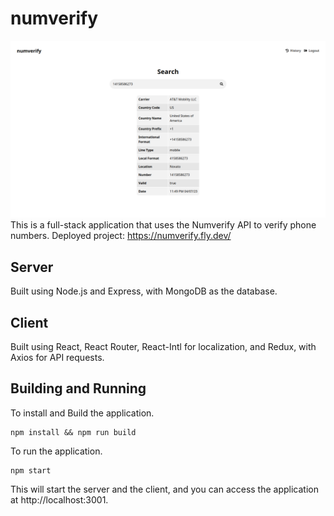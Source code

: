 # numverify

![preview](/preview.png)
This is a full-stack application that uses the Numverify API to verify phone numbers.
Deployed project: https://numverify.fly.dev/

## Server

Built using Node.js and Express, with MongoDB as the database.

## Client

Built using React, React Router, React-Intl for localization, and Redux, with Axios for API requests.

## Building and Running

To install and Build the application.

```
npm install && npm run build
```

To run the application.

```
npm start
```

This will start the server and the client, and you can access the application at http://localhost:3001.
